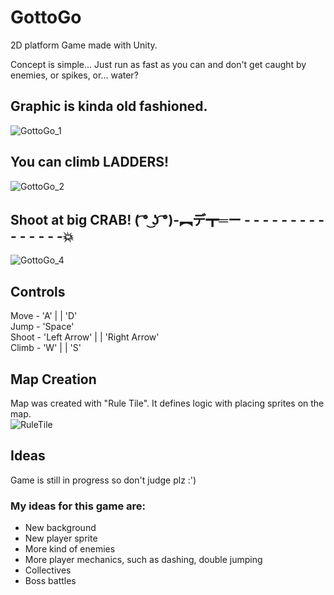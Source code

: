# GottoGo
2D platform Game made with Unity.

Concept is simple... Just run as fast as you can and don't get caught by enemies, or spikes, or... water?

## Graphic is kinda old fashioned.
![GottoGo_1](https://user-images.githubusercontent.com/93322108/209854378-8a92bb84-16a1-4755-a808-7981a4db8646.png)

## You can climb LADDERS!
![GottoGo_2](https://user-images.githubusercontent.com/93322108/209855042-68e521b0-5241-4ed4-9004-34d6d82c93db.png)

## Shoot at big CRAB! ( ͡° ͜ʖ ͡°)-︻デ┳═ー - - - - - - - - - - - - - - -💥
![GottoGo_4](https://user-images.githubusercontent.com/93322108/209855106-c60e3e50-4b88-4b97-8540-c2ab9e6f7496.png)

## Controls
Move - 'A' | | 'D' <br />
Jump - 'Space' <br />
Shoot - 'Left Arrow' | | 'Right Arrow' <br />
Climb - 'W' | | 'S' <br />

## Map Creation
Map was created with "Rule Tile". It defines logic with placing sprites on the map. <br />
![RuleTile](https://user-images.githubusercontent.com/93322108/209856573-9fec3759-2752-457b-b685-5c19f97aada4.png)

## Ideas
Game is still in progress so don't judge plz :') <br />
### My ideas for this game are:
- New background <br />
- New player sprite <br />
- More kind of enemies <br />
- More player mechanics, such as dashing,  double jumping <br />
- Collectives <br />
- Boss battles
